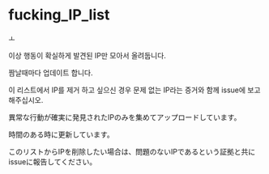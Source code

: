 # fucking_IP_list

ㅗ 

   
이상 행동이 확실하게 발견된 IP만 모아서 올려둡니다.
   
짬날때마다 업데이트 합니다.
   
이 리스트에서 IP를 제거 하고 싶으신 경우 문제 없는 IP라는 증거와 함께 issue에 보고해주십시오.
   

   
異常な行動が確実に発見されたIPのみを集めてアップロードしています。
   
時間のある時に更新しています。
   
このリストからIPを削除したい場合は、問題のないIPであるという証拠と共にissueに報告してください。